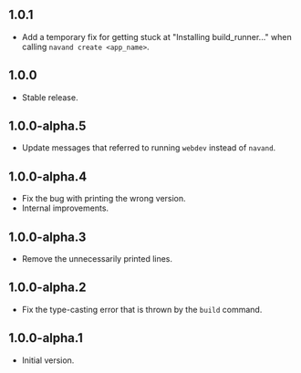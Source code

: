 ## 1.0.1

- Add a temporary fix for getting stuck at "Installing build_runner..." when
  calling `navand create <app_name>`.

## 1.0.0

- Stable release.

## 1.0.0-alpha.5

- Update messages that referred to running `webdev` instead of `navand`.

## 1.0.0-alpha.4

- Fix the bug with printing the wrong version.
- Internal improvements.

## 1.0.0-alpha.3

- Remove the unnecessarily printed lines.

## 1.0.0-alpha.2

- Fix the type-casting error that is thrown by the `build` command.

## 1.0.0-alpha.1

- Initial version.

